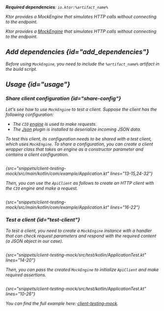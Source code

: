 [//]: # (title: Testing)

<var name="artifact_name" value="ktor-client-mock"/>

<tldr>
<p>
<b>Required dependencies</b>: <code>io.ktor:%artifact_name%</code>
</p>
<var name="example_name" value="client-testing-mock"/>
<include src="lib.topic" element-id="download_example"/>
</tldr>

<link-summary>
Ktor provides a MockEngine that simulates HTTP calls without connecting to the endpoint.
</link-summary>

Ktor provides a [MockEngine](https://api.ktor.io/ktor-client/ktor-client-mock/io.ktor.client.engine.mock/-mock-engine/index.html) that simulates HTTP calls without connecting to the endpoint.

## Add dependencies {id="add_dependencies"}
Before using `MockEngine`, you need to include the `%artifact_name%` artifact in the build script.

<include src="lib.topic" element-id="add_ktor_artifact_testing"/>


## Usage {id="usage"}

### Share client configuration {id="share-config"}

Let's see how to use `MockEngine` to test a client. Suppose the client has the following configuration:
* The `CIO` [engine](http-client_engines.md) is used to make requests.
* The [Json](serialization-client.md) plugin is installed to deserialize incoming JSON data.

To test this client, its configuration needs to be shared with a test client, which uses `MockEngine`. To share a configuration, you can create a client wrapper class that takes an engine as a constructor parameter and contains a client configuration.

```kotlin
```
{src="snippets/client-testing-mock/src/main/kotlin/com/example/Application.kt" lines="13-15,24-32"}

Then, you can use the `ApiClient` as follows to create an HTTP client with the `CIO` engine and make a request.

```kotlin
```
{src="snippets/client-testing-mock/src/main/kotlin/com/example/Application.kt" lines="16-22"}

### Test a client {id="test-client"}

To test a client, you need to create a `MockEngine` instance with a handler that can check request parameters and respond with the required content (a JSON object in our case).

```kotlin
```
{src="snippets/client-testing-mock/src/test/kotlin/ApplicationTest.kt" lines="14-20"}

Then, you can pass the created `MockEngine` to initialize `ApiClient` and make required assertions.

```kotlin
```
{src="snippets/client-testing-mock/src/test/kotlin/ApplicationTest.kt" lines="10-26"}

You can find the full example here: [client-testing-mock](https://github.com/ktorio/ktor-documentation/tree/%current-branch%/codeSnippets/snippets/client-testing-mock).
